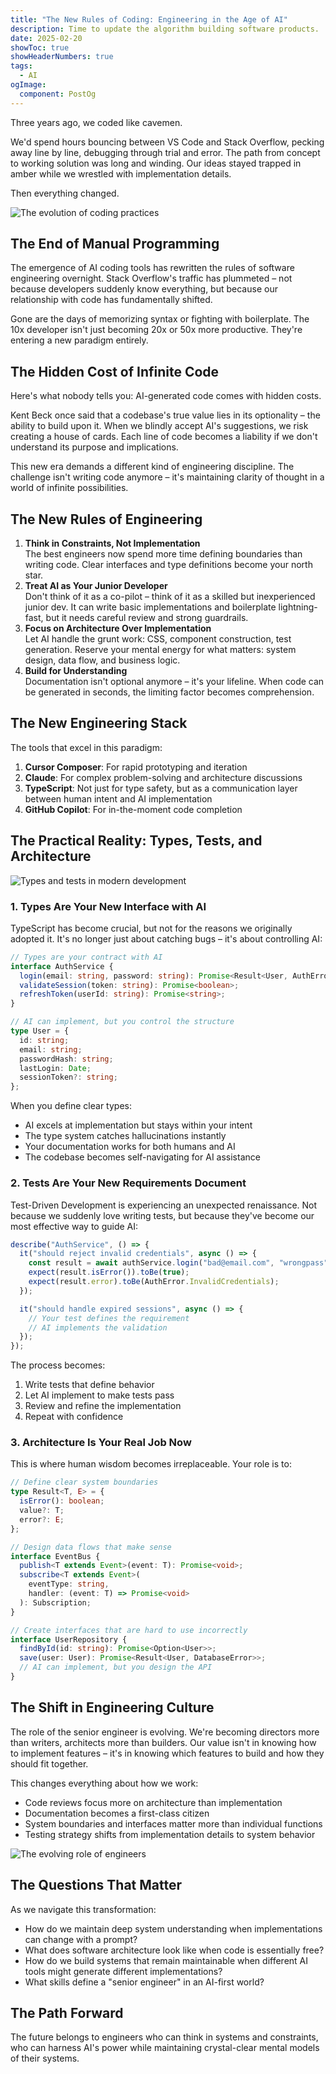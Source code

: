 ```yaml
---
title: "The New Rules of Coding: Engineering in the Age of AI"
description: Time to update the algorithm building software products.
date: 2025-02-20
showToc: true
showHeaderNumbers: true
tags:
  - AI
ogImage:
  component: PostOg
---
```


Three years ago, we coded like cavemen.

We'd spend hours bouncing between VS Code and Stack Overflow, pecking away line by line, debugging through trial and error. The path from concept to working solution was long and winding. Our ideas stayed trapped in amber while we wrestled with implementation details.

Then everything changed.

![The evolution of coding practices](/images/posts/llm-coding-best-practices/the-new-rules-of-coding-engineering-in-the-age-of-ai-figure-1.png)

## The End of Manual Programming

The emergence of AI coding tools has rewritten the rules of software engineering overnight. Stack Overflow's traffic has plummeted – not because developers suddenly know everything, but because our relationship with code has fundamentally shifted.

Gone are the days of memorizing syntax or fighting with boilerplate. The 10x developer isn't just becoming 20x or 50x more productive. They're entering a new paradigm entirely.

## The Hidden Cost of Infinite Code

Here's what nobody tells you: AI-generated code comes with hidden costs.

Kent Beck once said that a codebase's true value lies in its optionality – the ability to build upon it. When we blindly accept AI's suggestions, we risk creating a house of cards. Each line of code becomes a liability if we don't understand its purpose and implications.

This new era demands a different kind of engineering discipline. The challenge isn't writing code anymore – it's maintaining clarity of thought in a world of infinite possibilities.

## The New Rules of Engineering

1.  **Think in Constraints, Not Implementation**  
    The best engineers now spend more time defining boundaries than writing code. Clear interfaces and type definitions become your north star.
2.  **Treat AI as Your Junior Developer**  
    Don't think of it as a co-pilot – think of it as a skilled but inexperienced junior dev. It can write basic implementations and boilerplate lightning-fast, but it needs careful review and strong guardrails.
3.  **Focus on Architecture Over Implementation**  
    Let AI handle the grunt work: CSS, component construction, test generation. Reserve your mental energy for what matters: system design, data flow, and business logic.
4.  **Build for Understanding**  
    Documentation isn't optional anymore – it's your lifeline. When code can be generated in seconds, the limiting factor becomes comprehension.

## The New Engineering Stack

The tools that excel in this paradigm:

1.  **Cursor Composer**: For rapid prototyping and iteration
2.  **Claude**: For complex problem-solving and architecture discussions
3.  **TypeScript**: Not just for type safety, but as a communication layer between human intent and AI implementation
4.  **GitHub Copilot**: For in-the-moment code completion

## The Practical Reality: Types, Tests, and Architecture

![Types and tests in modern development](/images/posts/llm-coding-best-practices/the-practical-reality-types-tests-and-architecture.png)

### 1. Types Are Your New Interface with AI

TypeScript has become crucial, but not for the reasons we originally adopted it. It's no longer just about catching bugs – it's about controlling AI:

```typescript
// Types are your contract with AI
interface AuthService {
  login(email: string, password: string): Promise<Result<User, AuthError>>;
  validateSession(token: string): Promise<boolean>;
  refreshToken(userId: string): Promise<string>;
}

// AI can implement, but you control the structure
type User = {
  id: string;
  email: string;
  passwordHash: string;
  lastLogin: Date;
  sessionToken?: string;
};
```

When you define clear types:

- AI excels at implementation but stays within your intent
- The type system catches hallucinations instantly
- Your documentation works for both humans and AI
- The codebase becomes self-navigating for AI assistance

### 2. Tests Are Your New Requirements Document

Test-Driven Development is experiencing an unexpected renaissance. Not because we suddenly love writing tests, but because they've become our most effective way to guide AI:

```typescript
describe("AuthService", () => {
  it("should reject invalid credentials", async () => {
    const result = await authService.login("bad@email.com", "wrongpass");
    expect(result.isError()).toBe(true);
    expect(result.error).toBe(AuthError.InvalidCredentials);
  });

  it("should handle expired sessions", async () => {
    // Your test defines the requirement
    // AI implements the validation
  });
});
```

The process becomes:

1.  Write tests that define behavior
2.  Let AI implement to make tests pass
3.  Review and refine the implementation
4.  Repeat with confidence

### 3. Architecture Is Your Real Job Now

This is where human wisdom becomes irreplaceable. Your role is to:

```typescript
// Define clear system boundaries
type Result<T, E> = {
  isError(): boolean;
  value?: T;
  error?: E;
};

// Design data flows that make sense
interface EventBus {
  publish<T extends Event>(event: T): Promise<void>;
  subscribe<T extends Event>(
    eventType: string,
    handler: (event: T) => Promise<void>
  ): Subscription;
}

// Create interfaces that are hard to use incorrectly
interface UserRepository {
  findById(id: string): Promise<Option<User>>;
  save(user: User): Promise<Result<User, DatabaseError>>;
  // AI can implement, but you design the API
}
```

## The Shift in Engineering Culture

The role of the senior engineer is evolving. We're becoming directors more than writers, architects more than builders. Our value isn't in knowing how to implement features – it's in knowing which features to build and how they should fit together.

This changes everything about how we work:

- Code reviews focus more on architecture than implementation
- Documentation becomes a first-class citizen
- System boundaries and interfaces matter more than individual functions
- Testing strategy shifts from implementation details to system behavior

![The evolving role of engineers](/images/posts/llm-coding-best-practices/the-shift-in-engineering-culture.png)

## The Questions That Matter

As we navigate this transformation:

- How do we maintain deep system understanding when implementations can change with a prompt?
- What does software architecture look like when code is essentially free?
- How do we build systems that remain maintainable when different AI tools might generate different implementations?
- What skills define a "senior engineer" in an AI-first world?

## The Path Forward

The future belongs to engineers who can think in systems and constraints, who can harness AI's power while maintaining crystal-clear mental models of their systems.
